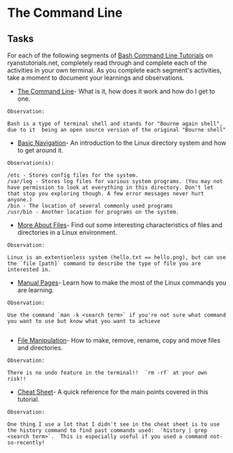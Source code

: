 # The Command Line

## Tasks

For each of the following segments of [Bash Command Line Tutorials](https://ryanstutorials.net/linuxtutorial/) on ryanstutorials.net, completely read through and complete each of the activities in your own terminal. As you complete each segment's activities, take a moment to document your learnings and observations.

- [The Command Line](https://ryanstutorials.net/linuxtutorial/commandline.php)- What is it, how does it work and how do I get to one.

```
Observation: 

Bash is a type of terminal shell and stands for "Bourne again shell", due to it  being an open source version of the original "Bourne shell"
```

- [Basic Navigation](https://ryanstutorials.net/linuxtutorial/navigation.php)- An introduction to the Linux directory system and how to get around it.

```
Observation(s):

/etc - Stores config files for the system.
/var/log - Stores log files for various system programs. (You may not have permission to look at everything in this directory. Don't let that stop you exploring though. A few error messages never hurt anyone.)
/bin - The location of several commonly used programs
/usr/bin - Another location for programs on the system.
```
- [More About Files](https://ryanstutorials.net/linuxtutorial/aboutfiles.php)- Find out some interesting characteristics of files and directories in a Linux environment.
```
Observation:

Linux is an extentionless system (hello.txt == hello.png), but can use the `file [path]` command to describe the type of file you are interested in.
```
- [Manual Pages](https://ryanstutorials.net/linuxtutorial/manual.php)- Learn how to make the most of the Linux commands you are learning.
```
Observation:

Use the command `man -k <search term>` if you're not sure what command you want to use but know what you want to achieve


```
- [File Manipulation](https://ryanstutorials.net/linuxtutorial/filemanipulation.php)- How to make, remove, rename, copy and move files and directories.
```
Observation:

There is no undo feature in the terminal!!  `rm -rf` at your own risk!!
```
- [Cheat Sheet](https://ryanstutorials.net/linuxtutorial/cheatsheet.php)- A quick reference for the main points covered in this tutorial.

```
Observation:

One thing I use a lot that I didn't see in the cheat sheet is to use the history command to find past commands used:  `history | grep <search term>`.  This is especially useful if you used a command not-so-recently!
```